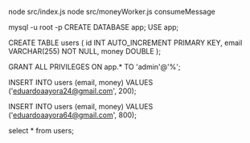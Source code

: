 node src/index.js
node src/moneyWorker.js consumeMessage

mysql -u root -p
CREATE DATABASE app;
USE app;

CREATE TABLE users (
  id INT AUTO_INCREMENT PRIMARY KEY,
  email VARCHAR(255) NOT NULL,
  money DOUBLE
);

GRANT ALL PRIVILEGES ON app.* TO 'admin'@'%';

INSERT INTO users (email, money)
VALUES ('eduardoaayora24@gmail.com', 200);

INSERT INTO users (email, money)
VALUES ('eduardoaayora64@gmail.com', 800);

select * from users;